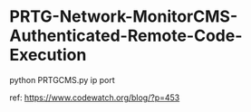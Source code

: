 # PRTG-Network-MonitorCMS-Authenticated-Remote-Code-Execution

python PRTGCMS.py ip port

ref: https://www.codewatch.org/blog/?p=453

